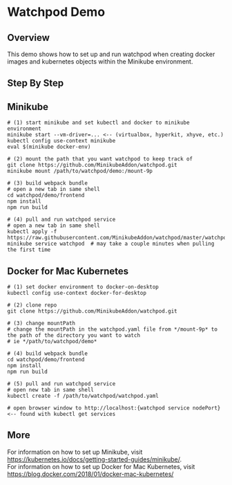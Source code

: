 # Watchpod Demo

## Overview
This demo shows how to set up and run watchpod when creating docker images and kubernetes objects within the Minikube environment.

## Step By Step 
## Minikube
```
# (1) start minikube and set kubectl and docker to minikube environment
minikube start --vm-driver=... <-- (virtualbox, hyperkit, xhyve, etc.)
kubectl config use-context minikube
eval $(minikube docker-env)

# (2) mount the path that you want watchpod to keep track of
git clone https://github.com/MinikubeAddon/watchpod.git
minikube mount /path/to/watchpod/demo:/mount-9p

# (3) build webpack bundle
# open a new tab in same shell
cd watchpod/demo/frontend
npm install
npm run build

# (4) pull and run watchpod service
# open a new tab in same shell
kubectl apply -f https://raw.githubusercontent.com/MinikubeAddon/watchpod/master/watchpod.yaml
minikube service watchpod  # may take a couple minutes when pulling the first time
```

## Docker for Mac Kubernetes
```
# (1) set docker environment to docker-on-desktop
kubectl config use-context docker-for-desktop

# (2) clone repo
git clone https://github.com/MinikubeAddon/watchpod.git

# (3) change mountPath
# change the mountPath in the watchpod.yaml file from */mount-9p* to the path of the directory you want to watch 
# ie */path/to/watchpod/demo*

# (4) build webpack bundle
cd watchpod/demo/frontend
npm install
npm run build

# (5) pull and run watchpod service
# open new tab in same shell
kubectl create -f /path/to/watchpod/watchpod.yaml

# open browser window to http://localhost:{watchpod service nodePort} <-- found with kubectl get services
```

## More
For information on how to set up Minikube, visit <a href="https://kubernetes.io/docs/getting-started-guides/minikube/">https://kubernetes.io/docs/getting-started-guides/minikube/</a>.<br />
For information on how to set up Docker for Mac Kubernetes, visit <a href="https://blog.docker.com/2018/01/docker-mac-kubernetes/">https://blog.docker.com/2018/01/docker-mac-kubernetes/</a>
